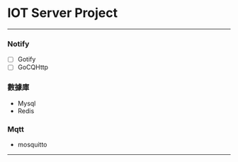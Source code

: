 # IOT Server Project

---

### Notify
* [ ] Gotify
* [ ] GoCQHttp

### 數據庫
* Mysql
* Redis

### Mqtt
* mosquitto

---
